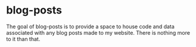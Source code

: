 
<!-- README.md is generated from README.Rmd. Please edit that file -->

# blog-posts

<!-- badges: start -->
<!-- badges: end -->

The goal of blog-posts is to provide a space to house code and data
associated with any blog posts made to my website. There is nothing more
to it than that.
